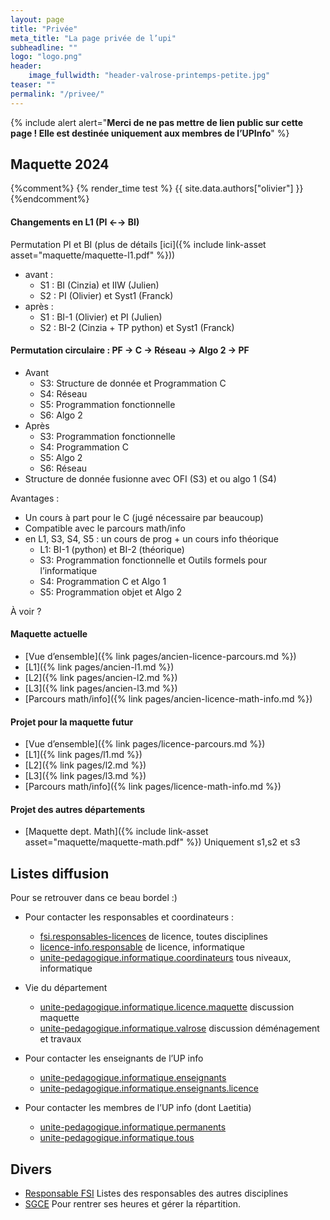 ```yaml
---
layout: page
title: "Privée"
meta_title: "La page privée de l’upi"
subheadline: ""
logo: "logo.png"
header:
    image_fullwidth: "header-valrose-printemps-petite.jpg"
teaser: ""
permalink: "/privee/"
---
```


{% include alert alert="<b>Merci de ne pas mettre de lien public sur
cette page ! Elle est destinée uniquement aux membres de l’UPInfo</b>"
%}

## Maquette 2024 ##
{%comment%}
{% render_time test %}
{{ site.data.authors["olivier"]  }}
{%endcomment%}
#### Changements en L1 (PI ←→ BI) ####

Permutation PI et BI (plus de détails [ici]({% include link-asset asset="maquette/maquette-l1.pdf" %}))
+ avant :
  - S1 : BI (Cinzia) et IIW (Julien)
  - S2 : PI (Olivier) et Syst1 (Franck)
+ après :
  - S1 : BI-1 (Olivier) et PI (Julien)
  - S2 : BI-2 (Cinzia + TP python) et Syst1 (Franck)

#### Permutation circulaire : PF → C → Réseau → Algo 2 → PF ####

+ Avant
    - S3: Structure de donnée et Programmation C
    - S4: Réseau
    - S5: Programmation fonctionnelle
    - S6: Algo 2
+ Après
    - S3: Programmation fonctionnelle
    - S4: Programmation C
    - S5: Algo 2
    - S6: Réseau
+ Structure de donnée fusionne avec OFI (S3) et ou algo 1 (S4)

Avantages :
  + Un cours à part pour le C (jugé nécessaire par beaucoup)
  + Compatible avec le parcours math/info
  + en L1, S3, S4, S5 : un cours de prog +  un cours info théorique
    - L1: BI-1 (python) et BI-2 (théorique)
    - S3: Programmation fonctionnelle et Outils formels pour l’informatique
    - S4: Programmation C et Algo 1
    - S5: Programmation objet et Algo 2



À voir ?

#### Maquette actuelle ####

- [Vue d’ensemble]({% link pages/ancien-licence-parcours.md %})
- [L1]({% link pages/ancien-l1.md %})
- [L2]({% link pages/ancien-l2.md %})
- [L3]({% link pages/ancien-l3.md %})
- [Parcours math/info]({% link pages/ancien-licence-math-info.md %})


#### Projet pour la maquette futur ####

- [Vue d’ensemble]({% link pages/licence-parcours.md %})
- [L1]({% link pages/l1.md %})
- [L2]({% link pages/l2.md %})
- [L3]({% link pages/l3.md %})
- [Parcours math/info]({% link pages/licence-math-info.md %})

#### Projet des autres départements  ####
- [Maquette dept. Math]({% include link-asset asset="maquette/maquette-math.pdf" %}) Uniquement s1,s2 et s3

## Listes diffusion ##
Pour se retrouver dans ce beau bordel :)

- Pour contacter les responsables et coordinateurs :
  + [fsi.responsables-licences](https://listes.univ-cotedazur.fr/sympa/info/fsi.responsables-licences) de licence, toutes disciplines
  + [licence-info.responsable](https://listes.univ-cotedazur.fr/sympa/info/licence-info.responsable) de licence, informatique
  + [unite-pedagogique.informatique.coordinateurs](https://listes.univ-cotedazur.fr/sympa/info/unite-pedagogique.informatique.coordinateurs) tous niveaux, informatique

- Vie du département
  + [unite-pedagogique.informatique.licence.maquette](https://listes.univ-cotedazur.fr/sympa/info/unite-pedagogique.informatique.licence.maquette) discussion maquette
  + [unite-pedagogique.informatique.valrose](https://listes.univ-cotedazur.fr/sympa/info/unite-pedagogique.informatique.valrose) discussion déménagement et travaux

- Pour contacter les enseignants de l’UP info
  + [unite-pedagogique.informatique.enseignants](https://listes.univ-cotedazur.fr/sympa/info/unite-pedagogique.informatique.enseignants)
  + [unite-pedagogique.informatique.enseignants.licence](https://listes.univ-cotedazur.fr/sympa/info/unite-pedagogique.informatique.enseignants.licence)

- Pour contacter les membres de l’UP info (dont Laetitia)
  + [unite-pedagogique.informatique.permanents](https://listes.univ-cotedazur.fr/sympa/info/unite-pedagogique.informatique.permanents)
  + [unite-pedagogique.informatique.tous](https://listes.univ-cotedazur.fr/sympa/info/unite-pedagogique.informatique.tous)


## Divers ##

- [Responsable FSI](https://www.i3s.unice.fr/~bernot/FSI/) Listes des responsables des autres disciplines
- [SGCE](https://sgce-test.univ-cotedazur.fr/) Pour rentrer ses heures et gérer la répartition.
